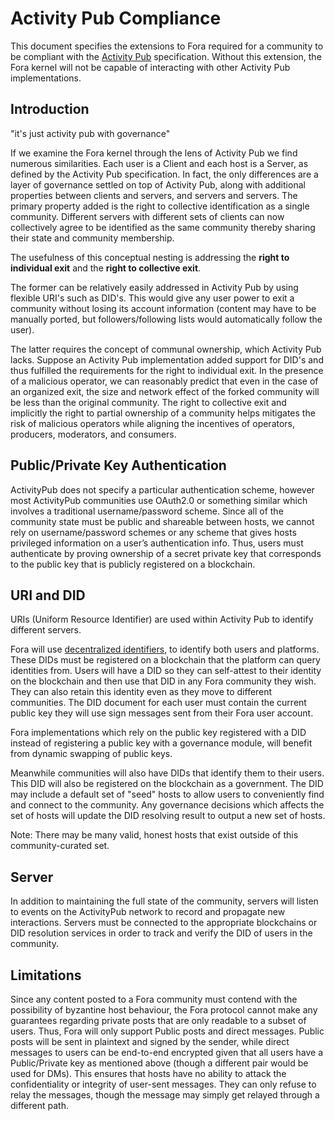# Activity Pub Compliance

This document specifies the extensions to Fora required for a community to be compliant with the [Activity Pub](https://www.w3.org/TR/activitypub/) specification. Without this extension, the Fora kernel will not be capable of interacting with other Activity Pub implementations.

## Introduction

"it's just activity pub with governance"

If we examine the Fora kernel through the lens of Activity Pub we find numerous similarities. Each user is a Client and each host is a Server, as defined by the Activity Pub specification. In fact, the only differences are a layer of governance settled on top of Activity Pub, along with additional properties between clients and servers, and servers and servers. The primary property added is the right to collective identification as a single community. Different servers with different sets of clients can now collectively agree to be identified as the same community thereby sharing their state and community membership.

The usefulness of this conceptual nesting is addressing the **right to individual exit** and the **right to collective exit**. 

The former can be relatively easily addressed in Activity Pub by using flexible URI's such as DID's. This would give any user power to exit a community without losing its account information (content may have to be manually ported, but followers/following lists would automatically follow the user).

The latter requires the concept of communal ownership, which Activity Pub lacks. Suppose an Activity Pub implementation added support for DID's and thus fulfilled the requirements for the right to individual exit. In the presence of a malicious operator, we can reasonably predict that even in the case of an organized exit, the size and network effect of the forked community will be less than the original community. The right to collective exit and implicitly the right to partial ownership of a community helps mitigates the risk of malicious operators while aligning the incentives of operators, producers, moderators, and consumers.


## Public/Private Key Authentication

ActivityPub does not specify a particular authentication scheme, however most ActivityPub communities use OAuth2.0 or something similar which involves a traditional username/password scheme. Since all of the community state must be public and shareable between hosts, we cannot rely on username/password schemes or any scheme that gives hosts privileged information on a user’s authentication info. Thus, users must authenticate by proving ownership of a secret private key that corresponds to the public key that is publicly registered on a blockchain.

## URI and DID

URIs (Uniform Resource Identifier) are used within Activity Pub to identify different servers. 

Fora will use [decentralized identifiers](https://www.w3.org/TR/did-core/), to identify both users and platforms. These DIDs must be registered on a blockchain that the platform can query identities from. Users will have a DID so they can self-attest to their identity on the blockchain and then use that DID in any Fora community they wish. They can also retain this identity even as they move to different communities. The DID document for each user must contain the current public key they will use sign messages sent from their Fora user account. 

Fora implementations which rely on the public key registered with a DID instead of registering a public key with a governance module, will benefit from dynamic swapping of public keys. 

Meanwhile communities will also have DIDs that identify them to their users. This DID will also be registered on the blockchain as a government. The DID may include a default set of "seed" hosts to allow users to conveniently find and connect to the community. Any governance decisions which affects the set of hosts will update the DID resolving result to output a new set of hosts.

Note: There may be many valid, honest hosts that exist outside of this community-curated set.

## Server

In addition to maintaining the full state of the community, servers will listen to events on the ActivityPub network to record and propagate new interactions. Servers must be connected to the appropriate blockchains or DID resolution services in order to track and verify the DID of users in the community.

## Limitations

Since any content posted to a Fora community must contend with the possibility of byzantine host behaviour, the Fora protocol cannot make any guarantees regarding private posts that are only readable to a subset of users. Thus, Fora will only support Public posts and direct messages. Public posts will be sent in plaintext and signed by the sender, while direct messages to users can be end-to-end encrypted given that all users have a Public/Private key as mentioned above (though a different pair would be used for DMs). This ensures that hosts have no ability to attack the confidentiality or integrity of user-sent messages. They can only refuse to relay the messages, though the message may simply get relayed through a different path.
